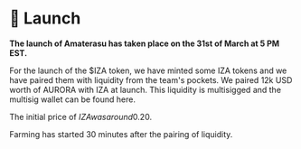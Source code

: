 # 🚀 Launch

**The launch of Amaterasu has taken place on the 31st of March at 5 PM EST.**

For the launch of the $IZA token, we have minted some IZA tokens and we have paired them with liquidity from the team's pockets. We paired 12k USD worth of AURORA with IZA at launch. This liquidity is multisigged and the multisig wallet can be found here.

The initial price of $IZA was around 0.20$.

Farming has started 30 minutes after the pairing of liquidity.
